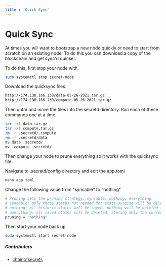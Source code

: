 ```yaml
---
title : 'Quick Sync'
---
```


# Quick Sync

At times you will want to bootstrap a new node quickly or need to start from scratch on an existing node. To do this you can download a copy of the blockchain and get sync'd quicker.

To do this, first stop your node with.

```bash
sudo systemctl stop secret-node
```

Download the quicksync files.

```bash
http://174.138.166.130/data-05-26-2021.tar.gz
http://174.138.166.130/compute-05-26-2021.tar.gz
```

Then untar and move the files into the secretd directory. Run each of these commands one at a time.

```bash
tar -xf data.tar.gz
tar -xf compute.tar.gz 
rm -r .secretd/.compute
rm -r .secretd/data
mv data .secretd/
mv .compute .secretd/
```

Then change your node to prune everything so it works with the quicksync file.

Navigate to .secretd/config directory and edit the app.toml

```bash
nano app.toml
```

Change the following value from "syncable" to "nothing"

```bash
# Pruning sets the pruning strategy: syncable, nothing, everything
# syncable: only those states not needed for state syncing will be deleted (keeps last 100 + every 10000th)
# nothing: all historic states will be saved, nothing will be deleted (i.e. archiving node)
# everything: all saved states will be deleted, storing only the current state
pruning = "nothing"
```

Then start your node back up

```bash
sudo systemctl start secret-node
```

##### Contributers

* [chainofsecrets](https://secretnodes.com/secret/chains/secret-2/validators/1B68882AB7CD6BC4CDDD742FC8F3D1FDE31C1A82)
